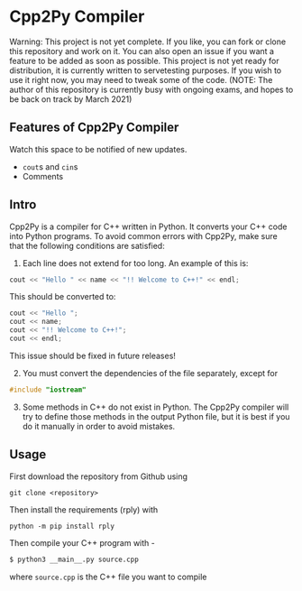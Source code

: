 # Cpp2Py Compiler

Warning: This project is not yet complete. If you like, you can fork or clone this repository and work on it.
You can also open an issue if you want a feature to be added as soon as possible. This project is not yet ready for distribution, it is currently written to servetesting purposes. If you wish to use it right now, you may need to tweak some of the code.
(NOTE: The author of this repository is currently busy with ongoing exams, and hopes to be back on track by March 2021)

## Features of Cpp2Py Compiler
Watch this space to be notified of new updates.

- `cout`s and `cin`s
- Comments

## Intro
Cpp2Py is a compiler for C++ written in Python. It converts your C++ code into Python programs.
To avoid common errors with Cpp2Py, make sure that the following conditions are satisfied:
1. Each line does not extend for too long. An example of this is:
```cpp
cout << "Hello " << name << "!! Welcome to C++!" << endl;
```
This should be converted to:
```cpp
cout << "Hello ";
cout << name;
cout << "!! Welcome to C++!";
cout << endl;
```
This issue should be fixed in future releases!

2. You must convert the dependencies of the file separately, except for
```cpp
#include "iostream"
```
3. Some methods in C++ do not exist in Python. The Cpp2Py compiler will try to define those methods in the output Python file, but it is best if you do it manually in order to avoid mistakes.

## Usage

First download the repository from Github using

```git
git clone <repository>
```

Then install the requirements (rply) with

```
python -m pip install rply
```

Then compile your C++ program with -
```bash
$ python3 __main__.py source.cpp
```
where `source.cpp` is the C++ file you want to compile